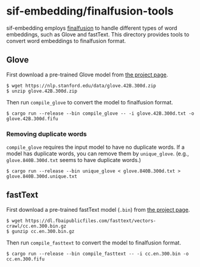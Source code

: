 # sif-embedding/finalfusion-tools

sif-embedding employs [finalfusion](https://docs.rs/finalfusion/) to handle different types of word embeddings, such as Glove and fastText.
This directory provides tools to convert word embeddings to finalfusion format.

## Glove

First download a pre-trained Glove model from [the project page](https://nlp.stanford.edu/projects/glove/).

```shell
$ wget https://nlp.stanford.edu/data/glove.42B.300d.zip
$ unzip glove.42B.300d.zip
```

Then run `compile_glove` to convert the model to finalfusion format.

```shell
$ cargo run --release --bin compile_glove -- -i glove.42B.300d.txt -o glove.42B.300d.fifu
```

### Removing duplicate words

`compile_glove` requires the input model to have no duplicate words.
If a model has duplicate words, you can remove them by `unique_glove`.
(e.g., `glove.840B.300d.txt` seems to have duplicate words.)

```shell
$ cargo run --release --bin unique_glove < glove.840B.300d.txt > glove.840B.300d.unique.txt
```

## fastText

First download a pre-trained fastText model (`.bin`) from [the project page](https://fasttext.cc/).

```shell
$ wget https://dl.fbaipublicfiles.com/fasttext/vectors-crawl/cc.en.300.bin.gz
$ gunzip cc.en.300.bin.gz
```

Then run `compile_fasttext` to convert the model to finalfusion format.

```shell
$ cargo run --release --bin compile_fasttext -- -i cc.en.300.bin -o cc.en.300.fifu
```

